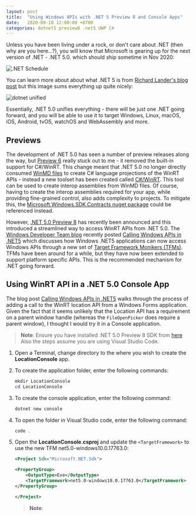 ```yaml
---
layout: post
title:  "Using Windows APIs with .NET 5 Preview 8 and Console Apps"
date:   2020-09-10 12:00:00 +0700
categories: dotnet5 preview8 .net5 UWP C#
---
```


Unless you have been living under a rock, or don't care about .NET (then why are you here...?), you will know that Microsoft is gearing up for the next version of .NET - .NET 5.0. which should ship sometime in Nov 2020:

![.NET Schedule](https://devblogs.microsoft.com/dotnet/wp-content/uploads/sites/10/2019/05/dotnet_schedule.png?WT.mc_id=WD-MVP-5000646)

You can learn more about about what .NET 5 is from [Richard Lander's blog post](https://devblogs.microsoft.com/dotnet/introducing-net-5?WT.mc_id=WD-MVP-5000646) but this image sums everything up quite nicely:

![dotnet unified](https://devblogs.microsoft.com/dotnet/wp-content/uploads/sites/10/2019/05/dotnet5_platform.png?WT.mc_id=WD-MVP-5000646)

Essentially, .NET 5.0 unifies everything - there will be just one .NET going forward, and you will be able to use it to target Windows, Linux, macOS, iOS, Android, tvOS, watchOS and WebAssembly and more.

## Previews

The development of .NET 5.0 has seen a number of preview releases along the way, but [Preview 6](https://devblogs.microsoft.com/dotnet/announcing-net-5-0-preview-6/?WT.mc_id=WD-MVP-5000646) really stuck out to me - it removed the built-in support for C#/WinRT. This change meant that .NET 5.0 no longer directly consumed [WinMD files](https://docs.microsoft.com/en-us/uwp/winrt-cref/winmd-files?WT.mc_id=WD-MVP-5000646) to create C# language projections of the WinRT APIs - instead a new toolset has been created called [C#/WinRT](https://docs.microsoft.com/en-us/windows/uwp/csharp-winrt/?WT.mc_id=WD-MVP-5000646). This tool can be used to create interop assemblies from WinMD files. Of course, having to create the interop assemblies required for your app, while providing fine-grained control, also adds complexity to projects. To mitigate this, the [Microsoft.Windows.SDK.Contracts nuget package](https://www.nuget.org/packages/Microsoft.Windows.SDK.Contracts/) could be referenced instead.

However, [.NET 5.0 Preview 8](https://devblogs.microsoft.com/dotnet/announcing-net-5-0-preview-8/?WT.mc_id=WD-MVP-5000646) has recently been announced and this introduced a streamlined way to access WinRT APIs from .NET 5.0. The [Windows Developer Team blog](https://blogs.windows.com/windowsdeveloper/author/windows-developer-team/?WT.mc_id=WD-MVP-5000646) recently posted [Calling Windows APIs in .NET5](https://blogs.windows.com/windowsdeveloper/2020/09/03/calling-windows-apis-in-net5/?WT.mc_id=WD-MVP-5000646) which discusses how Windows .NET5 applications can now access Windows APIs through a new set of [Target Framework Monikers (TFMs)](https://docs.microsoft.com/en-us/dotnet/standard/frameworks?WT.mc_id=WD-MVP-5000646). TFMs have been around for a while, but they have now been extended to support platform specific APIs. This is the recommended mechanism for .NET going forward.

## Using WinRT API in a .NET 5.0 Console App

The blog post [Calling Windows APIs in .NET5](https://blogs.windows.com/windowsdeveloper/2020/09/03/calling-windows-apis-in-net5/?WT.mc_id=WD-MVP-5000646) walks through the process of adding a call to the WinRT location API from a Windows Forms application. Given the fact that it seems unlikely that the Location API has a requirement on a parent window handle (whereas the `FileOpenPicker` does require a parent window), I thought I would try it in a Console application.

> **Note**: Ensure you have installed .NET 5.0 Preview 8 SDK from [here](https://dotnet.microsoft.com/download/dotnet/5.0)</br>
> Also the steps assume you are using Visual Studio Code.

1. Open a Terminal, change directory to the where you wish to create the **LocationConsole** app.

1. To create the application folder, enter the following commands:

    ```powershell
    mkdir LocationConsole
    cd LocationConsole
    ```

1. To create the console application, enter the following command:

    ```powershell
    dotnet new console
    ```

1. To open the folder in Visual Studio code, enter the following command:

    ```powershell
    code .
    ```

1. Open the **LocationConsole.csproj** and update the `<TargetFramework>` to use the new TFM net5.0-windows10.0.17763.0:

    ```xml
    <Project Sdk="Microsoft.NET.Sdk">

    <PropertyGroup>
        <OutputType>Exe</OutputType>
        <TargetFramework>net5.0-windows10.0.17763.0</TargetFramework>
    </PropertyGroup>

    </Project>
    ```

    > **Note**: 